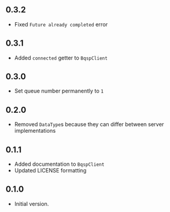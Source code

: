 ## 0.3.2

- Fixed `Future already completed` error

## 0.3.1

- Added `connected` getter to `BqspClient`

## 0.3.0

- Set queue number permanently to `1`

## 0.2.0

- Removed `DataType`s because they can differ between server implementations

## 0.1.1

- Added documentation to `BqspClient`
- Updated LICENSE formatting

## 0.1.0

- Initial version.
